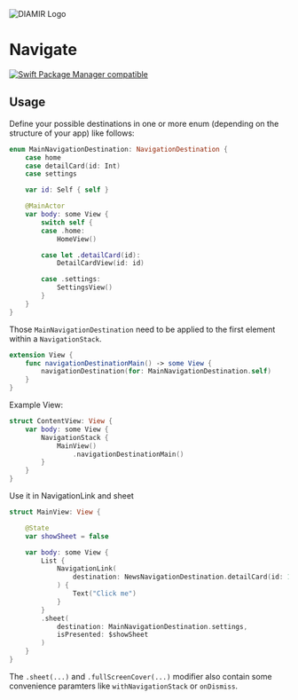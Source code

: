 <picture>
  <source media="(prefers-color-scheme: dark)" srcset="https://github.com/user-attachments/assets/c629b97b-ca4b-428f-8147-e6846a30bc40">
  <img alt="DIAMIR Logo" src="https://github.com/user-attachments/assets/d41a2076-fc04-4e1b-a260-9832025bf69d ">
</picture>

# Navigate

[![Swift Package Manager compatible](https://img.shields.io/badge/Swift%20Package%20Manager-compatible-brightgreen.svg)](https://github.com/apple/swift-package-manager)

## Usage

Define your possible destinations in one or more enum (depending on the structure of your app) like follows:

```swift
enum MainNavigationDestination: NavigationDestination {
    case home
    case detailCard(id: Int)
    case settings

    var id: Self { self }

    @MainActor
    var body: some View {
        switch self {
        case .home:
            HomeView()

        case let .detailCard(id):
            DetailCardView(id: id)

        case .settings:
            SettingsView()
        }
    }
}
```

Those `MainNavigationDestination` need to be applied to the first element within a `NavigationStack`.

```swift
extension View {
    func navigationDestinationMain() -> some View {
        navigationDestination(for: MainNavigationDestination.self)
    }
}
```

Example View:

```swift
struct ContentView: View {
    var body: some View {
        NavigationStack {
            MainView()
                .navigationDestinationMain()
        }
    }
}
```

Use it in NavigationLink and sheet

```swift
struct MainView: View {

    @State 
    var showSheet = false

    var body: some View {
        List {
            NavigationLink(
                destination: NewsNavigationDestination.detailCard(id: 1)
            ) {
                Text("Click me")
            }
        }
        .sheet(
            destination: MainNavigationDestination.settings, 
            isPresented: $showSheet
        )
    }
}
```

The `.sheet(...)` and `.fullScreenCover(...)` modifier also contain some convenience paramters like `withNavigationStack` or `onDismiss`.

